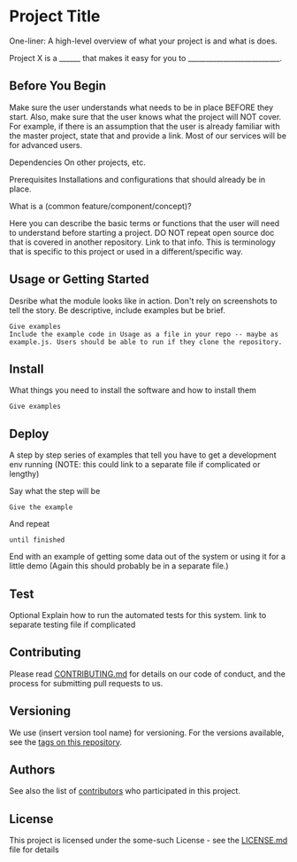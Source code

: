 # Project Title

One-liner: A high-level overview of what your project is and what is does.

Project X is a ______ that makes it easy for you to __________________________.

## Before You Begin
Make sure the user understands what needs to be in place BEFORE they start. Also, make sure that the user knows what the project will NOT cover. For example, if there is an assumption that the user is already familiar with the master project, state that and provide a link. Most of our services will be for advanced users. 

Dependencies
On other projects, etc.

Prerequisites
Installations and configurations that should already be in place. 

What is a (common feature/component/concept)?

Here you can describe the basic terms or functions that the user will need to understand before starting a project.
DO NOT repeat open source doc that is covered in another repository. Link to that info. This is terminology that is specific to this project or used in a different/specific way.

## Usage or Getting Started
Desribe what the module looks like in action. Don't rely on screenshots to tell the story. Be descriptive, include examples but be brief. 

```
Give examples
Include the example code in Usage as a file in your repo -- maybe as example.js. Users should be able to run if they clone the repository.
```


## Install

What things you need to install the software and how to install them

```
Give examples
```

## Deploy

A step by step series of examples that tell you have to get a development env running
(NOTE: this could link to a separate file if complicated or lengthy)

Say what the step will be

```
Give the example
```

And repeat

```
until finished
```

End with an example of getting some data out of the system or using it for a little demo (Again this should probably be in a separate file.)

## Test 

Optional
Explain how to run the automated tests for this system. 
link to separate testing file if complicated


## Contributing

Please read [CONTRIBUTING.md](https://github.com/ljamen/templates/CONTRIBUTING.md ) for details on our code of conduct, and the process for submitting pull requests to us.

## Versioning

We use (insert version tool name) for versioning. For the versions available, see the [tags on this repository](https://github.com/your/project/tags).

## Authors

See also the list of [contributors](https://github.com/ljamen/templates/contributors) who participated in this project.

## License

This project is licensed under the some-such License - see the [LICENSE.md](LICENSE.md) file for details



